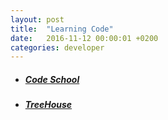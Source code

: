 ```yaml
---
layout: post
title:  "Learning Code"
date:   2016-11-12 00:00:01 +0200
categories: developer
---
```


* ##### [Code School][link-codeschool]

* ##### [TreeHouse][link-treehouse]

[link-codeschool]: https://www.codeschool.com/
[link-treehouse]: https://teamtreehouse.com/
